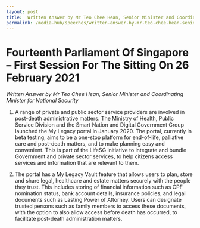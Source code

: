 ```yaml
---
layout: post
title:  Written Answer by Mr Teo Chee Hean, Senior Minister and Coordinating Minister for National Security
permalink: /media-hub/speeches/written-answer-by-mr-teo-chee-hean-senior-minister-26feb2021
--- 
```


# Fourteenth Parliament Of Singapore – First Session For The Sitting On 26 February 2021

*Written Answer by Mr Teo Chee Hean, Senior Minister and Coordinating Minister for National Security*

1.  A range of private and public sector service providers are involved in post-death administrative matters. The Ministry of Health, Public Service Division and the Smart Nation and Digital Government Group launched the My Legacy portal in January 2020. The portal, currently in beta testing, aims to be a one-stop platform for end-of-life, palliative care and post-death matters, and to make planning easy and convenient. This is part of the LifeSG initiative to integrate and bundle Government and private sector services, to help citizens access services and information that are relevant to them.

2.  The portal has a My Legacy Vault feature that allows users to plan, store and share legal, healthcare and estate matters securely with the people they trust. This includes storing of financial information such as CPF nomination status, bank account details, insurance policies, and legal documents such as Lasting Power of Attorney. Users can designate trusted persons such as family members to access these documents, with the option to also allow access before death has occurred, to facilitate post-death administration matters.
